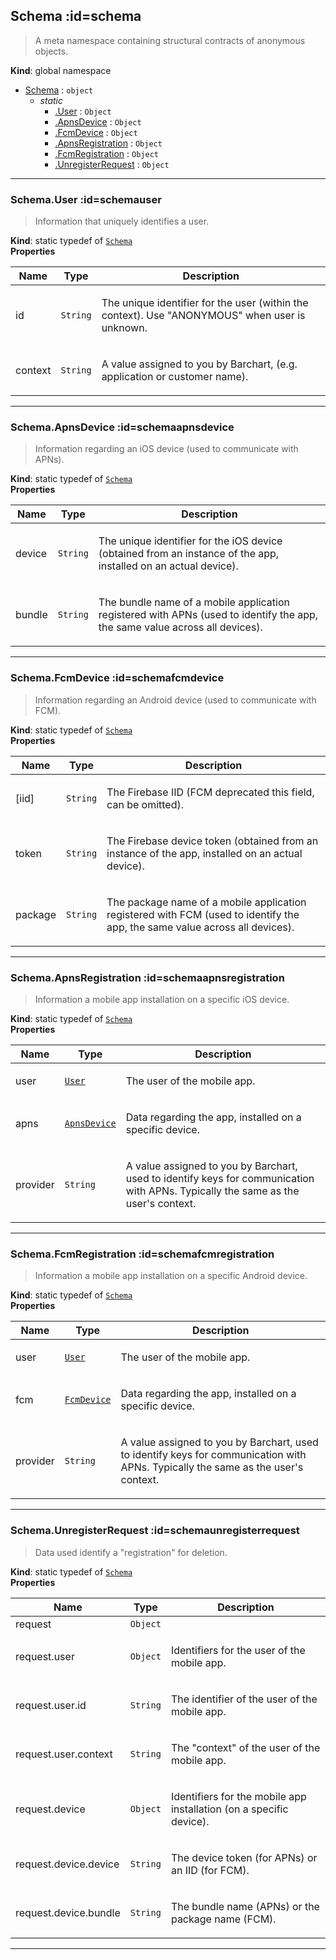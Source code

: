 ## Schema :id=schema
> A meta namespace containing structural contracts of anonymous objects.

**Kind**: global namespace  

* [Schema](#Schema) : <code>object</code>
    * _static_
        * [.User](#SchemaUser) : <code>Object</code>
        * [.ApnsDevice](#SchemaApnsDevice) : <code>Object</code>
        * [.FcmDevice](#SchemaFcmDevice) : <code>Object</code>
        * [.ApnsRegistration](#SchemaApnsRegistration) : <code>Object</code>
        * [.FcmRegistration](#SchemaFcmRegistration) : <code>Object</code>
        * [.UnregisterRequest](#SchemaUnregisterRequest) : <code>Object</code>


* * *

### Schema.User :id=schemauser
> Information that uniquely identifies a user.

**Kind**: static typedef of [<code>Schema</code>](#Schema)  
**Properties**

| Name | Type | Description |
| --- | --- | --- |
| id | <code>String</code> | <p>The unique identifier for the user (within the context). Use &quot;ANONYMOUS&quot; when user is unknown.</p> |
| context | <code>String</code> | <p>A value assigned to you by Barchart, (e.g. application or customer name).</p> |


* * *

### Schema.ApnsDevice :id=schemaapnsdevice
> Information regarding an iOS device (used to communicate with APNs).

**Kind**: static typedef of [<code>Schema</code>](#Schema)  
**Properties**

| Name | Type | Description |
| --- | --- | --- |
| device | <code>String</code> | <p>The unique identifier for the iOS device (obtained from an instance of the app, installed on an actual device).</p> |
| bundle | <code>String</code> | <p>The bundle name of a mobile application registered with APNs (used to identify the app, the same value across all devices).</p> |


* * *

### Schema.FcmDevice :id=schemafcmdevice
> Information regarding an Android device (used to communicate with FCM).

**Kind**: static typedef of [<code>Schema</code>](#Schema)  
**Properties**

| Name | Type | Description |
| --- | --- | --- |
| [iid] | <code>String</code> | <p>The Firebase IID (FCM deprecated this field, can be omitted).</p> |
| token | <code>String</code> | <p>The Firebase device token (obtained from an instance of the app, installed on an actual device).</p> |
| package | <code>String</code> | <p>The package name of a mobile application registered with FCM (used to identify the app, the same value across all devices).</p> |


* * *

### Schema.ApnsRegistration :id=schemaapnsregistration
> Information a mobile app installation on a specific iOS device.

**Kind**: static typedef of [<code>Schema</code>](#Schema)  
**Properties**

| Name | Type | Description |
| --- | --- | --- |
| user | [<code>User</code>](#SchemaUser) | <p>The user of the mobile app.</p> |
| apns | [<code>ApnsDevice</code>](#SchemaApnsDevice) | <p>Data regarding the app, installed on a specific device.</p> |
| provider | <code>String</code> | <p>A value assigned to you by Barchart, used to identify keys for communication with APNs. Typically the same as the user's context.</p> |


* * *

### Schema.FcmRegistration :id=schemafcmregistration
> Information a mobile app installation on a specific Android device.

**Kind**: static typedef of [<code>Schema</code>](#Schema)  
**Properties**

| Name | Type | Description |
| --- | --- | --- |
| user | [<code>User</code>](#SchemaUser) | <p>The user of the mobile app.</p> |
| fcm | [<code>FcmDevice</code>](#SchemaFcmDevice) | <p>Data regarding the app, installed on a specific device.</p> |
| provider | <code>String</code> | <p>A value assigned to you by Barchart, used to identify keys for communication with APNs. Typically the same as the user's context.</p> |


* * *

### Schema.UnregisterRequest :id=schemaunregisterrequest
> Data used identify a &quot;registration&quot; for deletion.

**Kind**: static typedef of [<code>Schema</code>](#Schema)  
**Properties**

| Name | Type | Description |
| --- | --- | --- |
| request | <code>Object</code> |  |
| request.user | <code>Object</code> | <p>Identifiers for the user of the mobile app.</p> |
| request.user.id | <code>String</code> | <p>The identifier of the user of the mobile app.</p> |
| request.user.context | <code>String</code> | <p>The &quot;context&quot; of the user of the mobile app.</p> |
| request.device | <code>Object</code> | <p>Identifiers for the mobile app installation (on a specific device).</p> |
| request.device.device | <code>String</code> | <p>The device token (for APNs) or an IID (for FCM).</p> |
| request.device.bundle | <code>String</code> | <p>The bundle name (APNs) or the package name (FCM).</p> |


* * *

